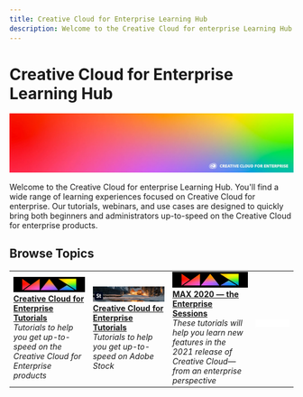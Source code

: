```yaml
---
title: Creative Cloud for Enterprise Learning Hub
description: Welcome to the Creative Cloud for enterprise Learning Hub.
---
```


# Creative Cloud for Enterprise Learning Hub

![Creative Cloud Hero Image](assets/hero_cce.jpg)

Welcome to the Creative Cloud for enterprise Learning Hub. You'll find a wide range of learning experiences focused on Creative Cloud for enterprise. Our tutorials, webinars, and use cases are designed to quickly bring both beginners and administrators up-to-speed on the Creative Cloud for enterprise products.

## Browse Topics

<table>
<tr>
  <td>
    <a href="cce/overview-cce.md">
      <img alt="Creative Cloud for Enterprise Tutorials" src="assets/MAX.jpg" />
    </a>
    <div>
   <a href="cce/overview-cce.md"><strong>Creative Cloud for Enterprise Tutorials</strong></a>
    </div>
    <em>Tutorials to help you get up-to-speed on the Creative Cloud for Enterprise products</em>
    <br>
  </td>
  <td>
    <a href="stock/overview-stock.md">
      <img alt="Adobe Stock Tutorials" src="assets/Stock.jpg" />
    </a>
    <div>
   <a href="stock/overview-stock.md"><strong>Creative Cloud for Enterprise Tutorials</strong></a>
    </div>
    <em>Tutorials to help you get up-to-speed on Adobe Stock</em>
    <br>
  </td>
  <td>
    <a href="max2020/overview-max.md">
      <img alt="MAX 2020 — the Enterprise Sessions" src="assets/MAX.jpg" />
    </a>
    <div>
   <a href="max2020/overview-max.md"><strong>MAX 2020 — the Enterprise Sessions</strong></a>
    </div>
    <em>These tutorials will help you learn new features in the 2021 release of Creative Cloud—from an enterprise perspective</em>
    <br>
  </td>
  <td>
    <img alt="Spacer" src="assets/WhiteBanner_Spacer.png" />
    <div>
    <br>
  </td>
</tr>
</table>